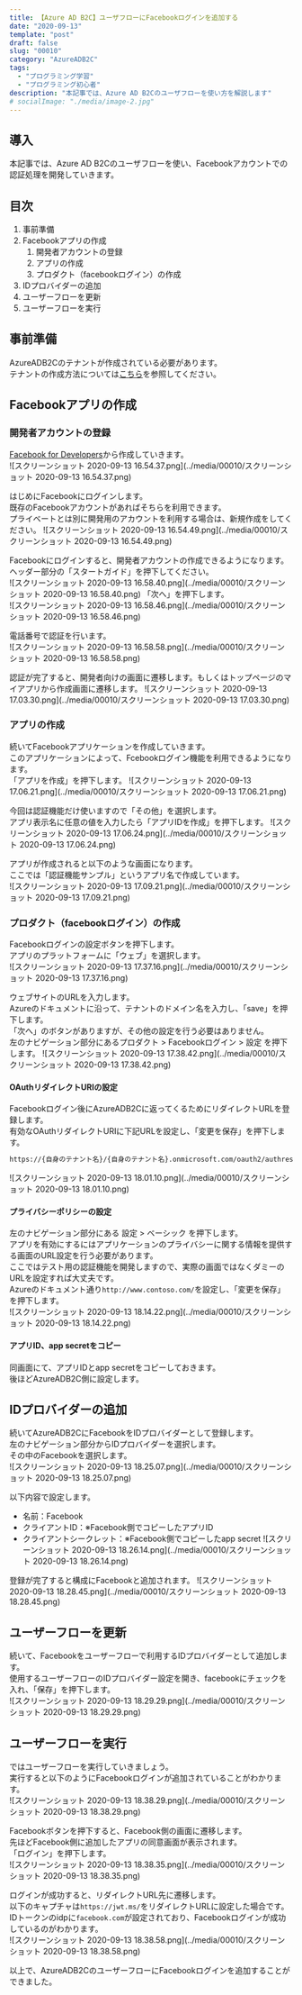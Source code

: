 ```yaml
---
title: 【Azure AD B2C】ユーザフローにFacebookログインを追加する
date: "2020-09-13"
template: "post"
draft: false
slug: "00010"
category: "AzureADB2C"
tags:
  - "プログラミング学習"
  - "プログラミング初心者"
description: "本記事では、Azure AD B2Cのユーザフローを使い方を解説します"
# socialImage: "./media/image-2.jpg"
---
```


## 導入

本記事では、Azure AD B2Cのユーザフローを使い、Facebookアカウントでの認証処理を開発していきます。

## 目次

1. 事前準備
2. Facebookアプリの作成
   1. 開発者アカウントの登録
   2. アプリの作成
   3. プロダクト（facebookログイン）の作成
3. IDプロバイダーの追加
4. ユーザーフローを更新
5. ユーザーフローを実行

## 事前準備

AzureADB2Cのテナントが作成されている必要があります。  
テナントの作成方法については[こちら](/posts/00008)を参照してください。  

## Facebookアプリの作成

### 開発者アカウントの登録

[Facebook for Developers](https://developers.facebook.com/)から作成していきます。  
![スクリーンショット 2020-09-13 16.54.37.png](../media/00010/スクリーンショット 2020-09-13 16.54.37.png)

はじめにFacebookにログインします。  
既存のFacebookアカウントがあればそちらを利用できます。  
プライベートとは別に開発用のアカウントを利用する場合は、新規作成をしてください。
![スクリーンショット 2020-09-13 16.54.49.png](../media/00010/スクリーンショット 2020-09-13 16.54.49.png)

Facebookにログインすると、開発者アカウントの作成できるようになります。  
ヘッダー部分の「スタートガイド」を押下してください。  
![スクリーンショット 2020-09-13 16.58.40.png](../media/00010/スクリーンショット 2020-09-13 16.58.40.png)
「次へ」を押下します。  
![スクリーンショット 2020-09-13 16.58.46.png](../media/00010/スクリーンショット 2020-09-13 16.58.46.png)

電話番号で認証を行います。  
![スクリーンショット 2020-09-13 16.58.58.png](../media/00010/スクリーンショット 2020-09-13 16.58.58.png)

認証が完了すると、開発者向けの画面に遷移します。もしくはトップページのマイアプリから作成画面に遷移します。
![スクリーンショット 2020-09-13 17.03.30.png](../media/00010/スクリーンショット 2020-09-13 17.03.30.png)

### アプリの作成

続いてFacebookアプリケーションを作成していきます。  
このアプリケーションによって、Fcebookログイン機能を利用できるようになります。  
「アプリを作成」を押下します。
![スクリーンショット 2020-09-13 17.06.21.png](../media/00010/スクリーンショット 2020-09-13 17.06.21.png)

今回は認証機能だけ使いますので「その他」を選択します。  
アプリ表示名に任意の値を入力したら「アプリIDを作成」を押下します。
![スクリーンショット 2020-09-13 17.06.24.png](../media/00010/スクリーンショット 2020-09-13 17.06.24.png)

アプリが作成されると以下のような画面になります。  
ここでは「認証機能サンプル」というアプリ名で作成しています。  
![スクリーンショット 2020-09-13 17.09.21.png](../media/00010/スクリーンショット 2020-09-13 17.09.21.png)

### プロダクト（facebookログイン）の作成

Facebookログインの設定ボタンを押下します。  
アプリのプラットフォームに「ウェブ」を選択します。  
![スクリーンショット 2020-09-13 17.37.16.png](../media/00010/スクリーンショット 2020-09-13 17.37.16.png)

ウェブサイトのURLを入力します。  
Azureのドキュメントに沿って、テナントのドメイン名を入力し、「save」を押下します。  
「次へ」のボタンがありますが、その他の設定を行う必要はありません。  
左のナビゲーション部分にあるプロダクト > Facebookログイン > 設定 を押下します。
![スクリーンショット 2020-09-13 17.38.42.png](../media/00010/スクリーンショット 2020-09-13 17.38.42.png)

#### OAuthリダイレクトURIの設定

Facebookログイン後にAzureADB2Cに返ってくるためにリダイレクトURLを登録します。  
有効なOAuthリダイレクトURIに下記URLを設定し、「変更を保存」を押下します。

``` bash
https://{自身のテナント名}/{自身のテナント名}.onmicrosoft.com/oauth2/authresp
```

![スクリーンショット 2020-09-13 18.01.10.png](../media/00010/スクリーンショット 2020-09-13 18.01.10.png)

#### プライバシーポリシーの設定

左のナビゲーション部分にある 設定 > ベーシック を押下します。  
アプリを有効にするにはアプリケーションのプライバシーに関する情報を提供する画面のURL設定を行う必要があります。  
ここではテスト用の認証機能を開発しますので、実際の画面ではなくダミーのURLを設定すれば大丈夫です。  
Azureのドキュメント通り`http://www.contoso.com/`を設定し、「変更を保存」を押下します。  
![スクリーンショット 2020-09-13 18.14.22.png](../media/00010/スクリーンショット 2020-09-13 18.14.22.png)

#### アプリID、app secretをコピー

同画面にて、アプリIDとapp secretをコピーしておきます。  
後ほどAzureADB2C側に設定します。  

## IDプロバイダーの追加

続いてAzureADB2CにFacebookをIDプロバイダーとして登録します。  
左のナビゲーション部分からIDプロバイダーを選択します。  
その中のFacebookを選択します。  
![スクリーンショット 2020-09-13 18.25.07.png](../media/00010/スクリーンショット 2020-09-13 18.25.07.png)

以下内容で設定します。  

- 名前：Facebook
- クライアントID：※Facebook側でコピーしたアプリID
- クライアントシークレット：※Facebook側でコピーしたapp secret
![スクリーンショット 2020-09-13 18.26.14.png](../media/00010/スクリーンショット 2020-09-13 18.26.14.png)

登録が完了すると構成にFacebookと追加されます。
![スクリーンショット 2020-09-13 18.28.45.png](../media/00010/スクリーンショット 2020-09-13 18.28.45.png)

## ユーザーフローを更新

続いて、Facebookをユーザーフローで利用するIDプロバイダーとして追加します。  
使用するユーザーフローのIDプロバイダー設定を開き、facebookにチェックを入れ、「保存」を押下します。  
![スクリーンショット 2020-09-13 18.29.29.png](../media/00010/スクリーンショット 2020-09-13 18.29.29.png)

## ユーザーフローを実行

ではユーザーフローを実行していきましょう。  
実行すると以下のようにFacebookログインが追加されていることがわかります。  
![スクリーンショット 2020-09-13 18.38.29.png](../media/00010/スクリーンショット 2020-09-13 18.38.29.png)

Facebookボタンを押下すると、Facebook側の画面に遷移します。  
先ほどFacebook側に追加したアプリの同意画面が表示されます。  
「ログイン」を押下します。  
![スクリーンショット 2020-09-13 18.38.35.png](../media/00010/スクリーンショット 2020-09-13 18.38.35.png)

ログインが成功すると、リダイレクトURL先に遷移します。  
以下のキャプチャは`https://jwt.ms/`をリダイレクトURLに設定した場合です。  
IDトークンのidpに`facebook.com`が設定されており、Facebookログインが成功しているのがわかります。  
![スクリーンショット 2020-09-13 18.38.58.png](../media/00010/スクリーンショット 2020-09-13 18.38.58.png)

以上で、AzureADB2CのユーザーフローにFacebookログインを追加することができました。
